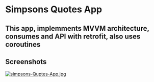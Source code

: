 # Simpsons Quotes App



## This app, implemments MVVM architecture, consumes and API with retrofit, also uses coroutines




## Screenshots

[![simpsons-Quptes-App.jpg](https://i.postimg.cc/hPFwG54b/simpsons-Quptes-App.jpg)](https://postimg.cc/z3jptpgV)


